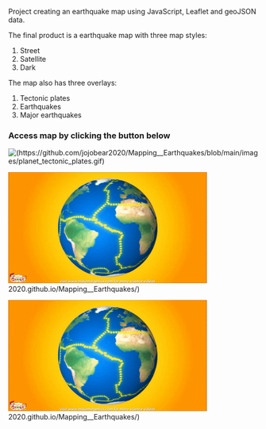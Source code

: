 Project creating an earthquake map using JavaScript, Leaflet and geoJSON data. 

The final product is a earthquake map with three map styles:
1. Street
2. Satellite
3. Dark

The map also has three overlays:
1. Tectonic plates
2. Earthquakes
3. Major earthquakes

### Access map by clicking the button below 


![(https://github.com/jojobear2020/Mapping__Earthquakes/blob/main/images/planet_tectonic_plates.gif)](https://jojobear2020.github.io/Mapping__Earthquakes/)

![Planet](https://github.com/jojobear2020/Mapping__Earthquakes/blob/main/images/planet_tectonic_plates.gif)
[](https://jojobear)2020.github.io/Mapping__Earthquakes/)

![(https://jojobear)2020.github.io/Mapping__Earthquakes/)](https://github.com/jojobear2020/Mapping__Earthquakes/blob/main/images/planet_tectonic_plates.gif)
[](https://jojobear)2020.github.io/Mapping__Earthquakes/)
